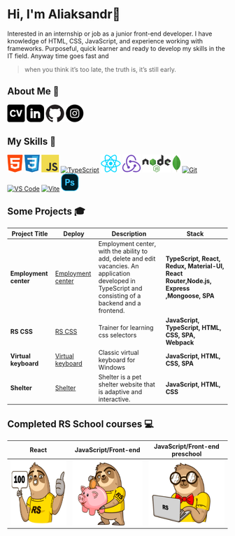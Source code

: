 # Hi, I'm Aliaksandr👋

Interested in an internship or job as a junior front-end developer. I have knowledge of HTML, CSS, JavaScript, and experience working with frameworks. Purposeful, quick learner and ready to develop my skills in the IT field. Anyway time goes fast and

> when you think it’s too late, the truth is, it’s still early.

## About Me 🚀

[<img src="./img/cv.png" alt="CV" height="40">](https://spacepocket1985.github.io/rsschool-cv/)
[<img src="./img/linkedin.png" alt="Linkedin" height="40">](#)
[<img src="./img/github.png" alt="Github" height="40">](https://github.com/spacepocket1985/)
[<img src="./img/instagram.png" alt="Instagram" height="40">](https://github.com/spacepocket1985/)

## My Skills 🔪

[<img src="./img/html.png" alt="HTML" height="40">](https://developer.mozilla.org/en-US/docs/Web/HTML)
[<img src="./img/css.png" alt="CSS" height="40">](https://developer.mozilla.org/en-US/docs/Web/CSS)
[<img src="https://raw.githubusercontent.com/github/explore/80688e429a7d4ef2fca1e82350fe8e3517d3494d/topics/javascript/javascript.png" alt="JavaScript" height="40">](https://developer.mozilla.org/en-US/docs/Web/JavaScript)
[<img src="https://github.com/remojansen/logo.ts/blob/master/ts.png?raw=true" alt="TypeScript" height="40">](https://www.typescriptlang.org/)
[<img src="./img/react.png" alt="React" height="40">](https://react.dev/)
[<img src="./img/redux.png" alt="Redux" height="40">](https://redux.js.org/)
[<img src="./img/nodejs.png" alt="Node.js" height="40">](https://nodejs.org/)
[<img src="./img/mongodb.png" alt="MongoDB" height="40">](https://www.mongodb.com/)
[<img src="https://git-scm.com/images/logos/downloads/Git-Icon-1788C.png" alt="Git" height="40">](https://git-scm.com/)
[<img src="https://code.visualstudio.com/assets/favicon.ico" alt="VS Code" height="40">](https://code.visualstudio.com/)
[<img src="https://vitejs.dev/logo-with-shadow.png" alt="Vite" height="40">](https://vitejs.dev/)
[<img src="./img/ps.png" alt="Photoshop" height="40">](https://www.adobe.com/cis_ru/products/photoshop.html)

## Some Projects 🎓

| Project Title | Deploy | Description |Stack|
| ------------- | ------------ | ------------|------------ |
| **Employment center**| [Employment center](https://github.com/spacepocket1985/employmentCenter) |Employment center, with the ability to add, delete and edit vacancies.  An application developed in TypeScript and consisting of a backend and a frontend. |**TypeScript, React, Redux, Material-UI, React Router,Node.js, Express ,Mongoose, SPA** |
| **RS CSS** | [RS CSS](https://rolling-scopes-school.github.io/spacepocket1985-JSFE2023Q1/rs-css/) |Trainer for learning css selectors |**JavaScript, TypeScript, HTML, CSS, SPA, Webpack** |
| **Virtual keyboard** | [Virtual keyboard](https://spacepocket1985.github.io/virtual-keyboard/) |Classic virtual keyboard for Windows |**JavaScript, HTML, CSS, SPA** |
| **Shelter** | [Shelter](https://rolling-scopes-school.github.io/spacepocket1985-JSFE2023Q1/shelter/index.html) |Shelter is a pet shelter website that is adaptive and interactive. |**JavaScript, HTML, CSS** |

## Сompleted RS School courses 💻
| React | JavaScript/Front-end  | JavaScript/Front-end preschool|
| ------------- | -------------  | -------------|
| [<img src="./img/rs-react.png" alt="RS-School" height="150">](https://rs.school/courses/reactjs) | [<img src="./img/rs-js.png" alt="RS-School" height="150">](https://rs.school/courses/javascript-ru) | [<img src="./img/rs-pre.png" alt="RS-School" height="150">](https://rs.school/courses/javascript-preschool-ru)|


